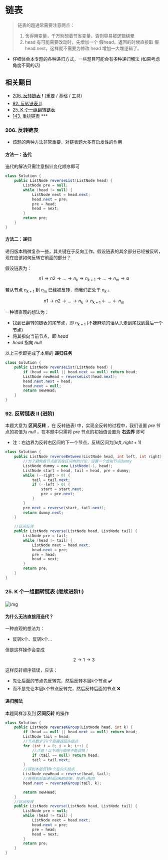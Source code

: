 # 链表

> 链表的题通常需要注意两点：
>
> 1. 舍得用变量，千万别想着节省变量，否则容易被逻辑绕晕
> 2. head 有可能需要改动时，先增加一个 假head，返回的时候直接取 假head.next，这样就不需要为修改 head 增加一大堆逻辑了。

* 仔细体会本专题的各种递归方式，一些题目可能会有多种递归解法 (如果考虑角度不同的话)

## 相关题目

* [206. 反转链表](https://leetcode-cn.com/problems/reverse-linked-list/) :exclamation:  (重要 / 基础 / 工具)
* [92. 反转链表 II](https://leetcode-cn.com/problems/reverse-linked-list-ii/)
* [25. K 个一组翻转链表](https://leetcode-cn.com/problems/reverse-nodes-in-k-group/)
* [143. 重排链表](https://leetcode-cn.com/problems/reorder-list/) ***





### 206. 反转链表

* 该题的两种方法非常重要，对链表题大多有启发性的作用

#### 方法一：迭代

迭代的解法只需注意指针变化顺序即可

```java
class Solution {
    public ListNode reverseList(ListNode head) {
        ListNode pre = null;
        while (head != null) {
            ListNode next = head.next;
            head.next = pre;
            pre = head;
            head = next;
        }
        return pre;
    }
}
```



#### 方法二：递归

递归版本稍微复杂一些，其关键在于反向工作。假设链表的其余部分已经被反转，现在应该如何反转它前面的部分？

假设链表为：

$$ n1 → n2 → ...→ n_k → n_{k+1} →...→ n_m → ∅ $$

若从节点 $n_{k+1}$ 到 $n_m$ 已经被反转，而我们正处于 $n_k$ 。

$$ n1 → n2 → ...→ n_k → n_{k+1} ←...← n_m $$

一种很直观的想法为：

* 找到已翻转的链表的尾节点，即 $n_{k+1}$ (不嫌麻烦的话从头走到尾找到最后一个节点)
* 将其指向当前节点，即 $head$ 
* $head$ 指向 $null$ 

以上三步即完成了本层的 **递归任务**

```java
class Solution {
    public ListNode reverseList(ListNode head) {
        if (head == null || head.next == null) return head;
        ListNode newHead = reverseList(head.next);
        head.next.next = head;
        head.next = null;
        return newHead;
    }
}
```



### 92. 反转链表 II (进阶)

本题大意为 **区间反转** ，在 反转链表I 中，实现全反转的过程中，我们设置 $pre$ 节点的初值为 $null$ ，在本题中只需将 $pre$ 节点的初始值设置为 **右边界** 即可

* 注：右边界为反转右区间的下一个节点，反转区间为$[left, right+1)$

```java
class Solution {
    public ListNode reverseBetween(ListNode head, int left, int right) {
        //为了避免首节点是否在区间内的讨论，设置一个虚拟节点dummy
        ListNode dummy = new ListNode(-1, head);
        ListNode start = head, tail = head, pre = dummy;
        while (--right > 0) {
            tail = tail.next;
            if (--left > 0) {
                start = start.next;
                pre = pre.next;
            }
        }
        pre.next = reverse(start, tail.next);
        return dummy.next;
    }
    
    //区间反转
    public ListNode reverse(ListNode head, ListNode tail) {
        ListNode pre = tail;
        while (head != tail) {
            ListNode next = head.next;
            head.next = pre;
            pre = head;
            head = next;
        }
        return pre;
    }
}
```



### 25. K 个一组翻转链表 (继续进阶:exclamation::)

![img](https://assets.leetcode.com/uploads/2020/10/03/reverse_ex1.jpg)



#### 为什么无法直接用迭代？

一种直观的想法为：

* 反转k个、反转k个...

但是这样操作会变成

$$ 2 → 1 → 3 $$

这样反转顺序错误，应该：

* 先让后面的节点先反转完，然后反转本层k个节点 :heavy_check_mark:
* 而不是先让本层k个节点反转完，然后反转后面的节点 :x: 



#### 递归解法

本题同样涉及到 **区间反转** 的操作

```java
class Solution {
    public ListNode reverseKGroup(ListNode head, int k) {
        if (head == null || head.next == null) return head;
        ListNode tail = head;
        //节点数少于k个直接返回头结点
        for (int i = 0; i < k; i++) {
            //注意！以下两行顺序不能调换！
            if (tail == null) return head;
            tail = tail.next;
        }
        //得到本层反转k个后的头结点
        ListNode newHead = reverse(head, tail);
        //先得到后面递归回来的结果，在进行指向
        head.next = reverseKGroup(tail, k);

        return newHead;
    }
    //区间反转
    public ListNode reverse(ListNode head, ListNode tail) {
        ListNode pre = null;
        while (head != tail) {
            ListNode next = head.next;
            head.next = pre;
            pre = head;
            head = next;
        }
        return pre;
    }
}
```






